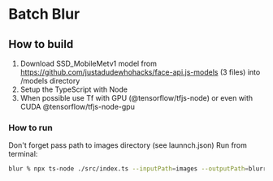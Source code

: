 # Batch Blur

## How to build 
1. Download SSD_MobileMetv1 model from https://github.com/justadudewhohacks/face-api.js-models (3 files) into /models directory
2. Setup the TypeScript with Node
3. When possible use Tf with GPU (@tensorflow/tfjs-node) or even with CUDA @tensorflow/tfjs-node-gpu 

### How to run
Don't forget pass path to images directory (see launnch.json)
Run from terminal:
``` bash
blur % npx ts-node ./src/index.ts --inputPath=images --outputPath=blurred
```